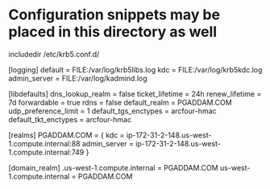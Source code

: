 # Configuration snippets may be placed in this directory as well
includedir /etc/krb5.conf.d/

[logging]
 default = FILE:/var/log/krb5libs.log
 kdc = FILE:/var/log/krb5kdc.log
 admin_server = FILE:/var/log/kadmind.log

[libdefaults]
 dns_lookup_realm = false
 ticket_lifetime = 24h
 renew_lifetime = 7d
 forwardable = true
 rdns = false
 default_realm = PGADDAM.COM
 udp_preference_limit = 1
 default_tgs_enctypes = arcfour-hmac
 default_tkt_enctypes = arcfour-hmac

[realms]
  PGADDAM.COM = {
   kdc = ip-172-31-2-148.us-west-1.compute.internal:88
   admin_server = ip-172-31-2-148.us-west-1.compute.internal:749
  }

[domain_realm]
  .us-west-1.compute.internal = PGADDAM.COM
  us-west-1.compute.internal = PGADDAM.COM
